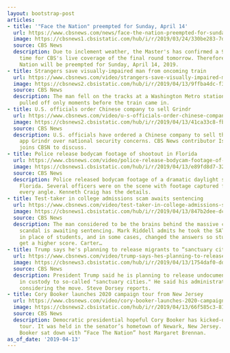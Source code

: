 ```yaml
---
layout: bootstrap-post
articles:
- title: '"Face the Nation" preempted for Sunday, April 14'
  url: https://www.cbsnews.com/news/face-the-nation-preempted-for-sunday-april-14/
  image: https://cbsnews1.cbsistatic.com/hub/i/r/2019/03/24/330be283-7dea-4cbb-b28b-9c98392c0d1f/thumbnail/1200x630/cbdec72ba11e0bbecfc4b1c2db13dd69/0324-ftn-full-1812012-640x360.jpg
  source: CBS News
  description: Due to inclement weather, the Master's has confirmed a 9 AM ET start
    time for CBS's live coverage of the final round tomorrow. Therefore, Face the
    Nation will be preempted for Sunday, April 14, 2019.
- title: Strangers save visually-impaired man from oncoming train
  url: https://www.cbsnews.com/video/strangers-save-visually-impaired-man-from-oncoming-train/
  image: https://cbsnews2.cbsistatic.com/hub/i/r/2019/04/13/9ffba4dc-f396-42bd-a16c-1512ef0fb7e6/thumbnail/1200x630/385461bb650522d429b3f32fad6426dd/0413-cbsn-train-social-1828439-640x360.jpg
  source: CBS News
  description: The man fell on the tracks at a Washington Metro station — and was
    pulled off only moments before the train came in.
- title: U.S. officials order Chinese company to sell Grindr
  url: https://www.cbsnews.com/video/u-s-officials-order-chinese-company-to-sell-grindr/
  image: https://cbsnews2.cbsistatic.com/hub/i/r/2019/04/13/41ca33c8-fb83-49f7-b961-f9d1cec836fa/thumbnail/1200x630/dcd827b7fb9ed757806c4f8736fc61d6/0413-cbsn-wnd-grindrthreat-1828436-640x360.jpg
  source: CBS News
  description: U.S. officials have ordered a Chinese company to sell the gay dating
    app Grindr over national security concerns. CBS News contributor Isaac Stone Fish
    joins CBSN to discuss.
- title: Police release bodycam footage of shootout in Florida
  url: https://www.cbsnews.com/video/police-release-bodycam-footage-of-shootout-in-florida/
  image: https://cbsnews1.cbsistatic.com/hub/i/r/2019/04/13/e89fd8d7-320d-4810-ab91-053e5a19d5d1/thumbnail/1200x630/10e20d221a346810f99e15cf4c4ebd85/0413-en-shootout-1828432-640x360.jpg
  source: CBS News
  description: Police released bodycam footage of a dramatic daylight shootout in
    Florida. Several officers were on the scene with footage captured from almost
    every angle. Kenneth Craig has the details.
- title: Test-taker in college admissions scam awaits sentencing
  url: https://www.cbsnews.com/video/test-taker-in-college-admissions-scam-awaits-sentencing/
  image: https://cbsnews1.cbsistatic.com/hub/i/r/2019/04/13/847b2dee-dcea-4bac-85ac-654ed5b06e8b/thumbnail/1200x630/0b42541442c584036adb931272d5d439/0413-en-admissions-1828422-640x360.jpg
  source: CBS News
  description: The man considered to be the brains behind the massive college cheating
    scandal is awaiting sentencing. Mark Riddell admits he took the SAT and ACT tests
    in place of students, and in some cases, changed the answers so students could
    get a higher score. Carter…
- title: Trump says he's planning to release migrants to “sanctuary cities”
  url: https://www.cbsnews.com/video/trump-says-hes-planning-to-release-migrants-to-sanctuary-cities/
  image: https://cbsnews3.cbsistatic.com/hub/i/r/2019/04/13/1754daf0-ddb0-43df-8e26-899814249926/thumbnail/1200x630/7718cf7e5ec09024c468681555d5b782/0412-en-trumpadmin-dorsey-1828405-640x360.jpg
  source: CBS News
  description: President Trump said he is planning to release undocumented immigrants
    in custody to so-called "sanctuary cities." He said his administration is strongly
    considering the move. Steve Dorsey reports.
- title: Cory Booker launches 2020 campaign tour from New Jersey
  url: https://www.cbsnews.com/video/cory-booker-launches-2020-campaign-tour-from-new-jersey/
  image: https://cbsnews2.cbsistatic.com/hub/i/r/2019/04/13/66f585c3-8181-4aa2-9d02-33bb340c7dba/thumbnail/1200x630/713f7e69dfc121125973b154f4ec11cb/0413-en-corybooker-brennan-1828409-640x360.jpg
  source: CBS News
  description: Democratic presidential hopeful Cory Booker has kicked-off his campaign
    tour. It was held in the senator’s hometown of Newark, New Jersey. After the rally,
    Booker sat down with “Face The Nation” host Margaret Brennan.
as_of_date: '2019-04-13'
---
```


